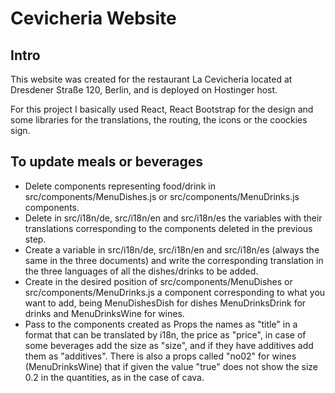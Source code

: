 # Cevicheria Website

## Intro

This website was created for the restaurant La Cevicheria located at Dresdener Straße 120, Berlin, and is deployed on Hostinger host.

For this project I basically used React, React Bootstrap for the design and some libraries for the translations, the routing, the icons or the coockies sign.

## To update meals or beverages

- Delete components representing food/drink in src/components/MenuDishes.js or src/components/MenuDrinks.js components.
- Delete in src/i18n/de, src/i18n/en and src/i18n/es the variables with their translations corresponding to the components deleted in the previous step.
- Create a variable in src/i18n/de, src/i18n/en and src/i18n/es (always the same in the three documents) and write the corresponding translation in the three languages of all the dishes/drinks to be added.
- Create in the desired position of src/components/MenuDishes or src/components/MenuDrinks.js a component corresponding to what you want to add, being MenuDishesDish for dishes MenuDrinksDrink for drinks and MenuDrinksWine for wines.
- Pass to the components created as Props the names as "title" in a format that can be translated by i18n, the price as "price", in case of some beverages add the size as "size", and if they have additives add them as "additives". There is also a props called "no02" for wines (MenuDrinksWine) that if given the value "true" does not show the size 0.2 in the quantities, as in the case of cava.
